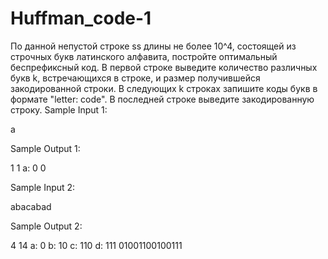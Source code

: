 # Huffman_code-1
По данной непустой строке ss длины не более 10^4, состоящей из строчных букв латинского алфавита, постройте оптимальный беспрефиксный код. В первой строке выведите количество различных букв k, встречающихся в строке, и размер получившейся закодированной строки. В следующих k строках запишите коды букв в формате "letter: code". В последней строке выведите закодированную строку.
Sample Input 1:

a

Sample Output 1:

1 1
a: 0
0

Sample Input 2:

abacabad

Sample Output 2:

4 14
a: 0
b: 10
c: 110
d: 111
01001100100111
